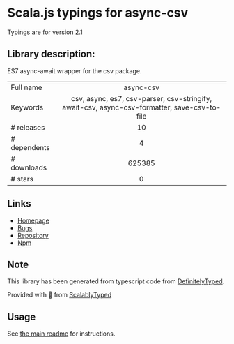 
# Scala.js typings for async-csv

Typings are for version 2.1

## Library description:
ES7 async-await wrapper for the csv package.

|                    |                 |
| ------------------ | :-------------: |
| Full name          | async-csv |
| Keywords           | csv, async, es7, csv-parser, csv-stringify, await-csv, async-csv-formatter, save-csv-to-file |
| # releases         | 10 |
| # dependents       | 4 |
| # downloads        | 625385 |
| # stars            | 0 |

## Links
- [Homepage](https://github.com/catcher-in-the-try/async-csv#readme)
- [Bugs](https://github.com/catcher-in-the-try/async-csv/issues)
- [Repository](https://github.com/anton-bot/async-csv)
- [Npm](https://www.npmjs.com/package/async-csv)
    


## Note
This library has been generated from typescript code from [DefinitelyTyped](https://definitelytyped.org).

Provided with :purple_heart: from [ScalablyTyped](https://github.com/oyvindberg/ScalablyTyped)

## Usage
See [the main readme](../../readme.md) for instructions.


